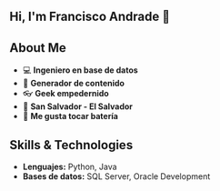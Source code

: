 ## Hi, I'm Francisco Andrade 👋

## About Me

- :computer: **Ingeniero en base de datos**  
- :pencil: **Generador de contenido**  
- :eyeglasses: **Geek empedernido**  
- :round_pushpin: **San Salvador - El Salvador**  
- :drum: **Me gusta tocar batería**  

## Skills & Technologies  

- **Lenguajes:** Python, Java  
- **Bases de datos:** SQL Server, Oracle Development
